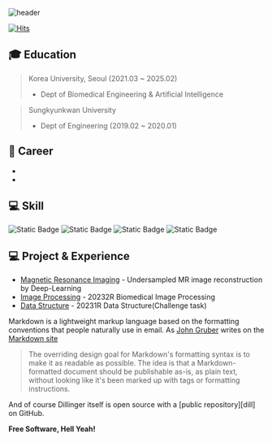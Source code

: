 ![header](https://capsule-render.vercel.app/api?type=transparent&height=300&color=gradient&text=Good%20Influence&fontSize=80&desc=dongpang&descSize=23&descAlignY=67&descAlign=75&fontColor=8A2BE2&textBg=false&stroke=000000&strokeWidth=1.2&rotate=-10)

[![Hits](https://hits.seeyoufarm.com/api/count/incr/badge.svg?url=https%3A%2F%2Fgithub.com%2Fd0ngpang%2Fhit-counter&count_bg=%238A3DC8&title_bg=%23555555&icon=&icon_color=%23E7E7E7&title=Hello%21+Dongpang&edge_flat=false)](https://hits.seeyoufarm.com)

## 🎓 Education
> Korea University, Seoul (2021.03 ~ 2025.02)
> - Dept of Biomedical Engineering & Artificial Intelligence

> Sungkyunkwan University
> - Dept of Engineering (2019.02 ~ 2020.01)

## 📌 Career
- 
- 

## 💻 Skill
![Static Badge](https://img.shields.io/badge/Python-3776AB?style=flat&logo=python&logoColor=white) ![Static Badge](https://img.shields.io/badge/MATLAB-DD1100?style=flat&logo=Matrix&logoColor=white) ![Static Badge](https://img.shields.io/badge/TensorFlow-FF6F00?logo=TensorFlow&logoColor=white) ![Static Badge](https://img.shields.io/badge/scikitlearn-F7931E?logo=Scikitlearn&logoColor=white)

## 💻 Project & Experience

- [Magnetic Resonance Imaging] - Undersampled MR image reconstruction by Deep-Learning
- [Image Processing] - 20232R Biomedical Image Processing
- [Data Structure] - 20231R Data Structure(Challenge task)

Markdown is a lightweight markup language based on the formatting conventions
that people naturally use in email.
As [John Gruber] writes on the [Markdown site][df1]

> The overriding design goal for Markdown's
> formatting syntax is to make it as readable
> as possible. The idea is that a
> Markdown-formatted document should be
> publishable as-is, as plain text, without
> looking like it's been marked up with tags
> or formatting instructions.




And of course Dillinger itself is open source with a [public repository][dill]
 on GitHub.

**Free Software, Hell Yeah!**

[//]: # (These are reference links used in the body of this note and get stripped out when the markdown processor does its job. There is no need to format nicely because it shouldn't be seen. Thanks SO - http://stackoverflow.com/questions/4823468/store-comments-in-markdown-syntax)
   [Image Processing]: <https://github.com/d0ngpang/Biomedical-imaging>
   
   [Data Structure]: <https://github.com/joemccann/dillinger>
   [Magnetic Resonance Imaging]: <https://github.com/joemccann/dillinger.git>
   [john gruber]: <http://daringfireball.net>
   [df1]: <http://daringfireball.net/projects/markdown/>
   [markdown-it]: <https://github.com/markdown-it/markdown-it>
   [Ace Editor]: <http://ace.ajax.org>
   [node.js]: <http://nodejs.org>
   [Twitter Bootstrap]: <http://twitter.github.com/bootstrap/>
   [jQuery]: <http://jquery.com>
   [@tjholowaychuk]: <http://twitter.com/tjholowaychuk>
   [express]: <http://expressjs.com>
   [AngularJS]: <http://angularjs.org>
   [Gulp]: <http://gulpjs.com>

   [PlDb]: <https://github.com/joemccann/dillinger/tree/master/plugins/dropbox/README.md>
   
   [PlGd]: <https://github.com/joemccann/dillinger/tree/master/plugins/googledrive/README.md>
   [PlOd]: <https://github.com/joemccann/dillinger/tree/master/plugins/onedrive/README.md>
   [PlMe]: <https://github.com/joemccann/dillinger/tree/master/plugins/medium/README.md>
   [PlGa]: <https://github.com/RahulHP/dillinger/blob/master/plugins/googleanalytics/README.md>
